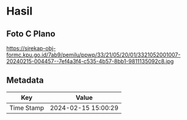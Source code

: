 # Hasil

## Foto C Plano

https://sirekap-obj-formc.kpu.go.id/7ab9/pemilu/ppwp/33/21/05/20/01/3321052001007-20240215-004457--7ef4a3f4-c535-4b57-8bb1-9811135092c8.jpg


## Metadata

| Key        | Value               |
| ---------- | ------------------- |
| Time Stamp | 2024-02-15 15:00:29 |



